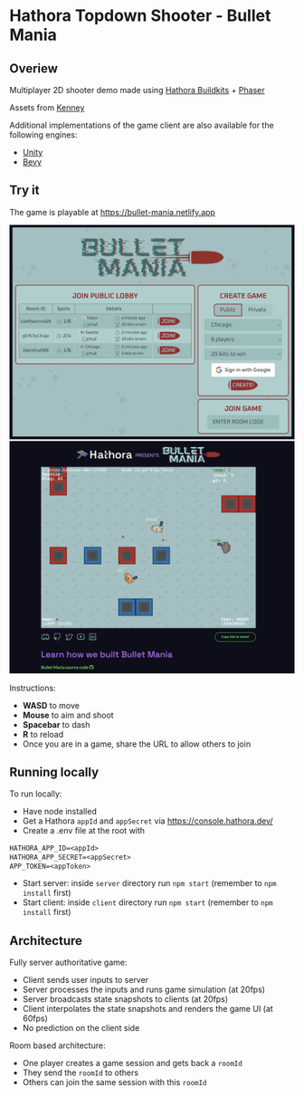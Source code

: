 # Hathora Topdown Shooter - Bullet Mania

## Overiew 

Multiplayer 2D shooter demo made using [Hathora Buildkits](https://github.com/hathora/buildkits) + [Phaser](http://phaser.io/)

Assets from [Kenney](https://kenney.nl/assets/top-down-shooter)

Additional implementations of the game client are also available for the following engines:
  - [Unity](https://github.com/hathora/topdown-shooter-unity-client)
  - [Bevy](https://github.com/hathora/topdown-shooter-bevy-client)

## Try it

The game is playable at https://bullet-mania.netlify.app

![A screenshot of the completed top-down shooter lobby.](/client/src/assets/screenshots/lobby_screenshot.png)
![A screenshot of the completed top-down shooter game in action.](/client/src/assets/screenshots/gameplay_screenshot.png)

Instructions:

  - **WASD** to move
  - **Mouse** to aim and shoot
  - **Spacebar** to dash
  - **R** to reload
  - Once you are in a game, share the URL to allow others to join

## Running locally 

To run locally:

- Have node installed
- Get a Hathora `appId` and `appSecret` via https://console.hathora.dev/
- Create a .env file at the root with
```
HATHORA_APP_ID=<appId>
HATHORA_APP_SECRET=<appSecret>
APP_TOKEN=<appToken>
```
- Start server: inside `server` directory run `npm start` (remember to `npm install` first)
- Start client: inside `client` directory run `npm start` (remember to `npm install` first)

## Architecture

Fully server authoritative game:
- Client sends user inputs to server
- Server processes the inputs and runs game simulation (at 20fps)
- Server broadcasts state snapshots to clients (at 20fps)
- Client interpolates the state snapshots and renders the game UI (at 60fps)
- No prediction on the client side

Room based architecture:
- One player creates a game session and gets back a `roomId`
- They send the `roomId` to others
- Others can join the same session with this `roomId`

